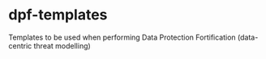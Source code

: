 # dpf-templates
Templates to be used when performing Data Protection Fortification (data-centric threat modelling)
